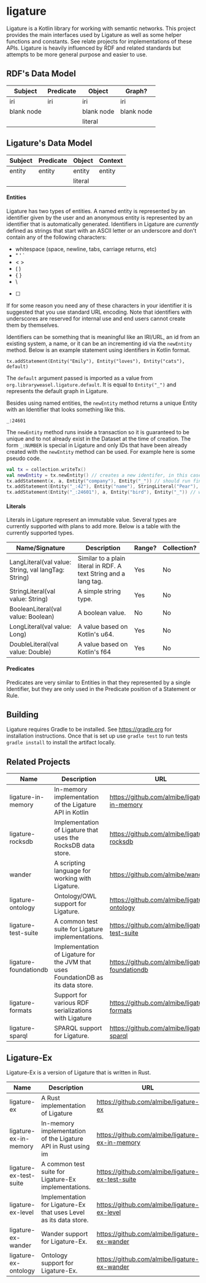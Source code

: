# ligature

Ligature is a Kotlin library for working with semantic networks.
This project provides the main interfaces used by Ligature as well as some helper functions and constants.
See relate projects for implementations of these APIs.
Ligature is heavily influenced by RDF and related standards but attempts to be more general purpose and easier to use.

## RDF's Data Model

| Subject    | Predicate  | Object     | Graph?     |
| ---------- | ---------- | ---------- | ---------- |
| iri        | iri        | iri        | iri        |
| blank node |            | blank node | blank node |
|            |            | literal    |            |

## Ligature's Data Model

| Subject | Predicate | Object  | Context |
| ------- | --------- | ------- | ------- |
| entity  | entity    | entity  | entity  |
|         |           | literal |         |

#### Entities

Ligature has two types of entities.
A named entity is represented by an identifier given by the user and an anonymous entity is represented by an identifier that is automatically generated.
Identifiers in Ligature are *currently* defined as strings that start with an ASCII letter or an underscore and don't contain any of the following characters:
 * whitespace (space, newline, tabs, carriage returns, etc)
 * " ' `
 * &lt; &gt;
 * ( )
 * { }
 * \
 * [ ]

If for some reason you need any of these characters in your identifier it is suggested that you use standard URL encoding.
Note that identifiers with underscores are reserved for internal use and end users cannot create them by themselves.

Identifiers can be something that is meaningful like an IRI/URL, an id from an existing system, a name, or it can be an incrementing id via the `newEntity` method.
Below is an example statement using identifiers in Kotlin format.

`tx.addStatement(Entity("Emily"), Entity("loves"), Entity("cats"), default)`

The `default` argument passed is imported as a value from `org.libraryweasel.ligature.default`.
It is equal to `Entity("_")` and represents the default graph in Ligature.

Besides using named entities, the `newEntity` method returns a unique Entity with an Identifier that looks something like this.

`_:24601`

The `newEntity` method runs inside a transaction so it is guaranteed to be unique and to not already exist in the Dataset at the time of creation.
The form `_:NUMBER` is special in Ligature and only IDs that have been already created with the `newEntity` method can be used.
For example here is some pseudo code.

```kotlin
val tx = collection.writeTx()
val newEntity = tx.newEntity() // creates a new identifer, in this case let's say `_:42`
tx.addStatement(x, a, Entity("company"), Entity("_")) // should run fine
tx.addStatement(Entity("_:42"), Entity("name"), StringLiteral("Pear"), Entity("_")) // should run fine since _:42 has been created already
tx.addStatement(Entity("_:24601"), a, Entity("bird"), Entity("_")) // will erorr out since that identifier hasn't been created yet
```

#### Literals

Literals in Ligature represent an immutable value.
Several types are currently supported with plans to add more.
Below is a table with the currently supported types.

| Name/Signature | Description | Range? | Collection? |
| -------------- | ----------- | ------ | ----------- |
| LangLiteral(val value: String, val langTag: String) | Similar to a plain literal in RDF.  A text String and a lang tag. | Yes | No |
| StringLiteral(val value: String) | A simple string type. | Yes | No |
| BooleanLiteral(val value: Boolean) | A boolean value. | No | No |
| LongLiteral(val value: Long) | A value based on Kotlin's u64. | Yes | No |
| DoubleLiteral(val value: Double) | A value based on Kotlin's f64 | Yes | No |

#### Predicates

Predicates are very similar to Entities in that they represented by a single Identifier, but they are only used in the Predicate position of a Statement or Rule.

## Building
Ligature requires Gradle to be installed.
See https://gradle.org for installation instructions.
Once that is set up use `gradle test` to run tests `gradle install` to install the artifact locally.

## Related Projects

| Name | Description | URL |
| ---- | ----------- | --- |
| ligature-in-memory | In-memory implementation of the Ligature API in Kotlin | https://github.com/almibe/ligature-in-memory |
| ligature-rocksdb | Implementation of Ligature that uses the RocksDB data store. | https://github.com/almibe/ligature-rocksdb |
| wander | A scripting language for working with Ligature. | https://github.com/almibe/wander |
| ligature-ontology | Ontology/OWL support for Ligature. | https://github.com/almibe/ligature-ontology |
| ligature-test-suite | A common test suite for Ligature implementations. | https://github.com/almibe/ligature-test-suite |
| ligature-foundationdb | Implementation of Ligature for the JVM that uses FoundationDB as its data store. | https://github.com/almibe/ligature-foundationdb |
| ligature-formats | Support for various RDF serializations with Ligature | https://github.com/almibe/ligature-formats |
| ligature-sparql | SPARQL support for Ligature. | https://github.com/almibe/ligature-sparql |

## Ligature-Ex

Ligature-Ex is a version of Ligature that is written in Rust.

| Name | Description | URL |
| ---- | ----------- | --- |
| ligature-ex | A Rust implementation of Ligature | https://github.com/almibe/ligature-ex |
| ligature-ex-in-memory | In-memory implementation of the Ligature API in Rust using im | https://github.com/almibe/ligature-ex-in-memory |
| ligature-ex-test-suite | A common test suite for Ligature-Ex implementations. | https://github.com/almibe/ligature-ex-test-suite |
| ligature-ex-level | Implementation for Ligature-Ex that uses Level as its data store. | https://github.com/almibe/ligature-ex-level |
| ligature-ex-wander | Wander support for Ligature-Ex. | https://github.com/almibe/ligature-ex-wander |
| ligature-ex-ontology | Ontology support for Ligature-Ex. | https://github.com/almibe/ligature-ex-wander |
